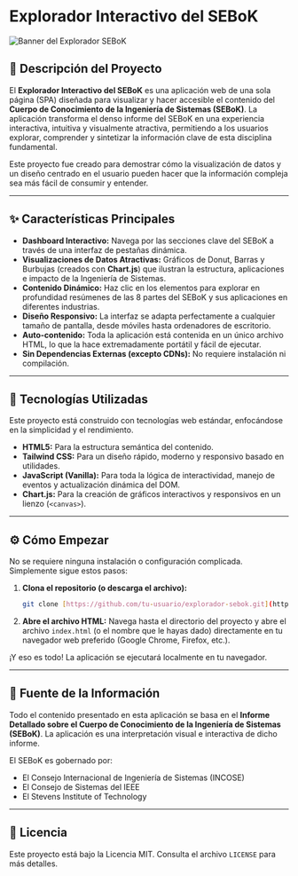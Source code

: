 # Explorador Interactivo del SEBoK

![Banner del Explorador SEBoK](https://placehold.co/1200x400/007ea7/ffffff?text=Explorador+Interactivo+del+SEBoK)

## 📖 Descripción del Proyecto

El **Explorador Interactivo del SEBoK** es una aplicación web de una sola página (SPA) diseñada para visualizar y hacer accesible el contenido del **Cuerpo de Conocimiento de la Ingeniería de Sistemas (SEBoK)**. La aplicación transforma el denso informe del SEBoK en una experiencia interactiva, intuitiva y visualmente atractiva, permitiendo a los usuarios explorar, comprender y sintetizar la información clave de esta disciplina fundamental.

Este proyecto fue creado para demostrar cómo la visualización de datos y un diseño centrado en el usuario pueden hacer que la información compleja sea más fácil de consumir y entender.

---

## ✨ Características Principales

-   **Dashboard Interactivo:** Navega por las secciones clave del SEBoK a través de una interfaz de pestañas dinámica.
-   **Visualizaciones de Datos Atractivas:** Gráficos de Donut, Barras y Burbujas (creados con **Chart.js**) que ilustran la estructura, aplicaciones e impacto de la Ingeniería de Sistemas.
-   **Contenido Dinámico:** Haz clic en los elementos para explorar en profundidad resúmenes de las 8 partes del SEBoK y sus aplicaciones en diferentes industrias.
-   **Diseño Responsivo:** La interfaz se adapta perfectamente a cualquier tamaño de pantalla, desde móviles hasta ordenadores de escritorio.
-   **Auto-contenido:** Toda la aplicación está contenida en un único archivo HTML, lo que la hace extremadamente portátil y fácil de ejecutar.
-   **Sin Dependencias Externas (excepto CDNs):** No requiere instalación ni compilación.

---

## 🚀 Tecnologías Utilizadas

Este proyecto está construido con tecnologías web estándar, enfocándose en la simplicidad y el rendimiento.

-   **HTML5:** Para la estructura semántica del contenido.
-   **Tailwind CSS:** Para un diseño rápido, moderno y responsivo basado en utilidades.
-   **JavaScript (Vanilla):** Para toda la lógica de interactividad, manejo de eventos y actualización dinámica del DOM.
-   **Chart.js:** Para la creación de gráficos interactivos y responsivos en un lienzo (`<canvas>`).

---

## ⚙️ Cómo Empezar

No se requiere ninguna instalación o configuración complicada. Simplemente sigue estos pasos:

1.  **Clona el repositorio (o descarga el archivo):**
    ```bash
    git clone [https://github.com/tu-usuario/explorador-sebok.git](https://github.com/tu-usuario/explorador-sebok.git)
    ```
2.  **Abre el archivo HTML:**
    Navega hasta el directorio del proyecto y abre el archivo `index.html` (o el nombre que le hayas dado) directamente en tu navegador web preferido (Google Chrome, Firefox, etc.).

¡Y eso es todo! La aplicación se ejecutará localmente en tu navegador.

---

## 📄 Fuente de la Información

Todo el contenido presentado en esta aplicación se basa en el **Informe Detallado sobre el Cuerpo de Conocimiento de la Ingeniería de Sistemas (SEBoK)**. La aplicación es una interpretación visual e interactiva de dicho informe.

El SEBoK es gobernado por:
-   El Consejo Internacional de Ingeniería de Sistemas (INCOSE)
-   El Consejo de Sistemas del IEEE
-   El Stevens Institute of Technology

---

## 📜 Licencia

Este proyecto está bajo la Licencia MIT. Consulta el archivo `LICENSE` para más detalles.
